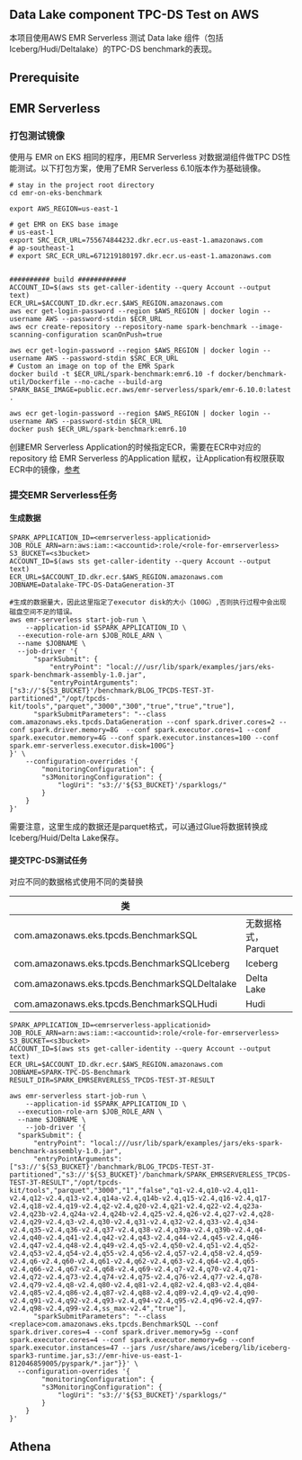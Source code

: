 ## Data Lake component TPC-DS Test on AWS

本项目使用AWS EMR Serverless 测试 Data lake 组件（包括Iceberg/Hudi/Deltalake）的TPC-DS benchmark的表现。

## Prerequisite





## EMR Serverless

### 打包测试镜像

使用与 EMR on EKS 相同的程序，用EMR Serverless 对数据湖组件做TPC DS性能测试。以下打包方案，使用了EMR Serverless 6.10版本作为基础镜像。

```
# stay in the project root directory
cd emr-on-eks-benchmark

export AWS_REGION=us-east-1

# get EMR on EKS base image
# us-east-1
export SRC_ECR_URL=755674844232.dkr.ecr.us-east-1.amazonaws.com
# ap-southeast-1
# export SRC_ECR_URL=671219180197.dkr.ecr.us-east-1.amazonaws.com


########## build ############
ACCOUNT_ID=$(aws sts get-caller-identity --query Account --output text)
ECR_URL=$ACCOUNT_ID.dkr.ecr.$AWS_REGION.amazonaws.com
aws ecr get-login-password --region $AWS_REGION | docker login --username AWS --password-stdin $ECR_URL
aws ecr create-repository --repository-name spark-benchmark --image-scanning-configuration scanOnPush=true

aws ecr get-login-password --region $AWS_REGION | docker login --username AWS --password-stdin $SRC_ECR_URL
# Custom an image on top of the EMR Spark
docker build -t $ECR_URL/spark-benchmark:emr6.10 -f docker/benchmark-util/Dockerfile --no-cache --build-arg SPARK_BASE_IMAGE=public.ecr.aws/emr-serverless/spark/emr-6.10.0:latest .

aws ecr get-login-password --region $AWS_REGION | docker login --username AWS --password-stdin $ECR_URL
docker push $ECR_URL/spark-benchmark:emr6.10
```

创建EMR Serverless Application的时候指定ECR，需要在ECR中对应的 repository 给 EMR Serverless 的Application 赋权，让Application有权限获取ECR中的镜像，[参考](https://docs.aws.amazon.com/zh_cn/emr/latest/EMR-Serverless-UserGuide/application-custom-image.html)



### 提交EMR Serverless任务

#### 生成数据

```shell
SPARK_APPLICATION_ID=<emrserverless-applicationid>
JOB_ROLE_ARN=arn:aws:iam::<accountid>:role/<role-for-emrserverless>
S3_BUCKET=<s3bucket>
ACCOUNT_ID=$(aws sts get-caller-identity --query Account --output text)
ECR_URL=$ACCOUNT_ID.dkr.ecr.$AWS_REGION.amazonaws.com
JOBNAME=Datalake-TPC-DS-DataGeneration-3T

#生成的数据量大，因此这里指定了executor disk的大小（100G）,否则执行过程中会出现磁盘空间不足的错误。
aws emr-serverless start-job-run \
	--application-id $SPARK_APPLICATION_ID \
  --execution-role-arn $JOB_ROLE_ARN \
  --name $JOBNAME \
  --job-driver '{
      "sparkSubmit": {
          "entryPoint": "local:///usr/lib/spark/examples/jars/eks-spark-benchmark-assembly-1.0.jar",
          "entryPointArguments":["s3://'${S3_BUCKET}'/benchmark/BLOG_TPCDS-TEST-3T-partitioned","/opt/tpcds-kit/tools","parquet","3000","300","true","true","true"],
      "sparkSubmitParameters": "--class com.amazonaws.eks.tpcds.DataGeneration --conf spark.driver.cores=2 --conf spark.driver.memory=8G  --conf spark.executor.cores=1 --conf spark.executor.memory=4G --conf spark.executor.instances=100 --conf spark.emr-serverless.executor.disk=100G"}
}' \
    --configuration-overrides '{
        "monitoringConfiguration": {
        "s3MonitoringConfiguration": {
            "logUri": "s3://'${S3_BUCKET}'/sparklogs/"
        }
    }
}'
```

需要注意，这里生成的数据还是parquet格式，可以通过Glue将数据转换成Iceberg/Huid/Delta Lake保存。



#### 提交TPC-DS测试任务

对应不同的数据格式使用不同的类替换

| 类                                            |               |
| --------------------------------------------- |---------------|
| com.amazonaws.eks.tpcds.BenchmarkSQL          | 无数据格式，Parquet |
| com.amazonaws.eks.tpcds.BenchmarkSQLIceberg   | Iceberg       |
| com.amazonaws.eks.tpcds.BenchmarkSQLDeltalake | Delta Lake    |
| com.amazonaws.eks.tpcds.BenchmarkSQLHudi      | Hudi          |



```shell
SPARK_APPLICATION_ID=<emrserverless-applicationid>
JOB_ROLE_ARN=arn:aws:iam::<accountid>:role/<role-for-emrserverless>
S3_BUCKET=<s3bucket>
ACCOUNT_ID=$(aws sts get-caller-identity --query Account --output text)
ECR_URL=$ACCOUNT_ID.dkr.ecr.$AWS_REGION.amazonaws.com
JOBNAME=SPARK-TPC-DS-Benchmark
RESULT_DIR=SPARK_EMRSERVERLESS_TPCDS-TEST-3T-RESULT

aws emr-serverless start-job-run \
	--application-id $SPARK_APPLICATION_ID \
  --execution-role-arn $JOB_ROLE_ARN \
  --name $JOBNAME \
	--job-driver '{
  "sparkSubmit": {
      "entryPoint": "local:///usr/lib/spark/examples/jars/eks-spark-benchmark-assembly-1.0.jar",
      "entryPointArguments":["s3://'${S3_BUCKET}'/banchmark/BLOG_TPCDS-TEST-3T-partitioned","s3://'${S3_BUCKET}'/banchmark/SPARK_EMRSERVERLESS_TPCDS-TEST-3T-RESULT","/opt/tpcds-kit/tools","parquet","3000","1","false","q1-v2.4,q10-v2.4,q11-v2.4,q12-v2.4,q13-v2.4,q14a-v2.4,q14b-v2.4,q15-v2.4,q16-v2.4,q17-v2.4,q18-v2.4,q19-v2.4,q2-v2.4,q20-v2.4,q21-v2.4,q22-v2.4,q23a-v2.4,q23b-v2.4,q24a-v2.4,q24b-v2.4,q25-v2.4,q26-v2.4,q27-v2.4,q28-v2.4,q29-v2.4,q3-v2.4,q30-v2.4,q31-v2.4,q32-v2.4,q33-v2.4,q34-v2.4,q35-v2.4,q36-v2.4,q37-v2.4,q38-v2.4,q39a-v2.4,q39b-v2.4,q4-v2.4,q40-v2.4,q41-v2.4,q42-v2.4,q43-v2.4,q44-v2.4,q45-v2.4,q46-v2.4,q47-v2.4,q48-v2.4,q49-v2.4,q5-v2.4,q50-v2.4,q51-v2.4,q52-v2.4,q53-v2.4,q54-v2.4,q55-v2.4,q56-v2.4,q57-v2.4,q58-v2.4,q59-v2.4,q6-v2.4,q60-v2.4,q61-v2.4,q62-v2.4,q63-v2.4,q64-v2.4,q65-v2.4,q66-v2.4,q67-v2.4,q68-v2.4,q69-v2.4,q7-v2.4,q70-v2.4,q71-v2.4,q72-v2.4,q73-v2.4,q74-v2.4,q75-v2.4,q76-v2.4,q77-v2.4,q78-v2.4,q79-v2.4,q8-v2.4,q80-v2.4,q81-v2.4,q82-v2.4,q83-v2.4,q84-v2.4,q85-v2.4,q86-v2.4,q87-v2.4,q88-v2.4,q89-v2.4,q9-v2.4,q90-v2.4,q91-v2.4,q92-v2.4,q93-v2.4,q94-v2.4,q95-v2.4,q96-v2.4,q97-v2.4,q98-v2.4,q99-v2.4,ss_max-v2.4","true"],
      "sparkSubmitParameters": "--class <replace>com.amazonaws.eks.tpcds.BenchmarkSQL --conf spark.driver.cores=4 --conf spark.driver.memory=5g --conf spark.executor.cores=4 --conf spark.executor.memory=6g --conf spark.executor.instances=47 --jars /usr/share/aws/iceberg/lib/iceberg-spark3-runtime.jar,s3://emr-hive-us-east-1-812046859005/pyspark/*.jar"}}' \
  --configuration-overrides '{
        "monitoringConfiguration": {
        "s3MonitoringConfiguration": {
            "logUri": "s3://'${S3_BUCKET}'/sparklogs/"
        }
    }
}'
```



## Athena
